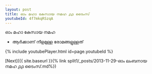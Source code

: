 ```yaml
---
layout: post
title: ഓം മഹാ കേസായ നമഹ ൧൧ ടൈംസ്
youtubeId: 4f7mkqRSzqA
---
```

 
 
 ഓം മഹാ കേസായ നമഹ 
 
 -  ആർക്കാണ് നീളമുള്ള രോമങ്ങളുള്ളത് 
 
  
 
  
 
 
 
 
 
 


{% include youtubePlayer.html id=page.youtubeId %}
 
[Next]({{ site.baseurl }}{% link  split1/_posts/2013-11-29-ഓം ലംബനായ നമഹ ൧൧ ടൈംസ്.md%})
 
